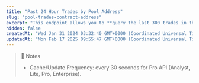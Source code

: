 ```yaml
---
title: "Past 24 Hour Trades by Pool Address"
slug: "pool-trades-contract-address"
excerpt: "This endpoint allows you to **query the last 300 trades in the past 24 hours based on the provided pool address**"
hidden: false
createdAt: "Wed Jan 31 2024 03:32:40 GMT+0000 (Coordinated Universal Time)"
updatedAt: "Mon Feb 17 2025 09:55:47 GMT+0000 (Coordinated Universal Time)"
---
```

> 📘 Notes
> 
> - Cache/Update Frequency: every 30 seconds for Pro API (Analyst, Lite, Pro, Enterprise).
